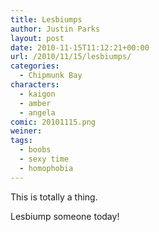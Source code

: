 ```yaml
---
title: Lesbiumps
author: Justin Parks
layout: post
date: 2010-11-15T11:12:21+00:00
url: /2010/11/15/lesbiumps/
categories:
  - Chipmunk Bay
characters:
  - kaigon
  - amber
  - angela
comic: 20101115.png
weiner:
tags:
  - boobs
  - sexy time
  - homophobia
---
```

This is totally a thing. 

Lesbiump someone today!